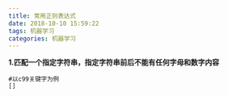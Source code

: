 ```yaml
---
title: 常用正则表达式
date: 2018-10-10 15:59:22
tags: 机器学习
categories: 机器学习
---
```


**1.匹配一个指定字符串，指定字符串前后不能有任何字母和数字内容**

```
#以c99关键字为例
[]
```

